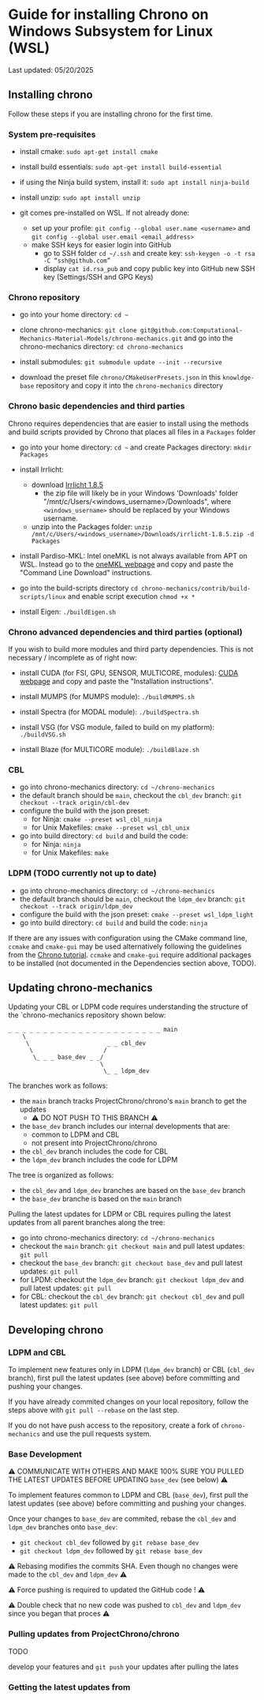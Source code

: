 # Guide for installing Chrono on Windows Subsystem for Linux (WSL)
Last updated: 05/20/2025 

## Installing chrono

Follow these steps if you are installing chrono for the first time.

### System pre-requisites

* install cmake: `sudo apt-get install cmake`

* install build essentials: `sudo apt-get install build-essential`

* if using the Ninja build system, install it: `sudo apt install ninja-build`

* install unzip: `sudo apt install unzip`

* git comes pre-installed on WSL. If not already done:
    * set up your profile: `git config --global user.name <username>` and `git config --global user.email <email_address>`
	* make SSH keys for easier login into GitHub
        * go to SSH folder `cd ~/.ssh` and create key: `ssh-keygen -o -t rsa -C “ssh@github.com”`
        * display `cat id.rsa_pub` and copy public key into GitHub new SSH key (Settings/SSH and GPG Keys)

### Chrono repository

* go into your home directory: `cd ~`

* clone chrono-mechanics: `git clone git@github.com:Computational-Mechanics-Material-Models/chrono-mechanics.git`
and go into the chrono-mechanics directory: `cd chrono-mechanics`

* install submodules: `git submodule update --init --recursive`

* download the preset file `chrono/CMakeUserPresets.json` in this `knowldge-base` repository and copy it into the `chrono-mechanics` directory

### Chrono basic dependencies and third parties

Chrono requires dependencies that are easier to install using 
the methods and build scripts provided by Chrono that places all files in a `Packages` folder

* go into your home directory: `cd ~` and create Packages directory: `mkdir Packages`

* install Irrlicht:
    * download [Irrlicht 1.8.5](http://downloads.sourceforge.net/irrlicht/irrlicht-1.8.5.zip)
        * the zip file will likely be in your Windows 'Downloads' folder "/mnt/c/Users/<windows_username>/Downloads", where `<windows_username>` should be replaced by your Windows username.
    * unzip into the Packages folder: `unzip /mnt/c/Users/<windows_username>/Downloads/irrlicht-1.8.5.zip -d Packages`

* install Pardiso-MKL: Intel oneMKL is not always available from APT on WSL. Instead go to the [oneMKL webpage](https://www.intel.com/content/www/us/en/developer/tools/oneapi/onemkl-download.html?operatingsystem=linux&linux-install=online) and copy and paste the "Command Line Download" instructions.

* go into the build-scripts directory `cd chrono-mechanics/contrib/build-scripts/linux` and enable script execution `chmod +x *`

* install Eigen: `./buildEigen.sh`

### Chrono advanced dependencies and third parties (optional)

If you wish to build more modules and third party dependencies. This is not necessary / incomplete as of right now:

* install CUDA (for FSI, GPU, SENSOR, MULTICORE, modules): [CUDA webpage](https://developer.nvidia.com/cuda-downloads?target_os=Linux&target_arch=x86_64&Distribution=WSL-Ubuntu&target_version=2.0&target_type=deb_local) and copy and paste the "Installation instructions".

* install MUMPS (for MUMPS module): `./buildMUMPS.sh`

* install Spectra (for MODAL module): `./buildSpectra.sh`

* install VSG (for VSG module, failed to build on my platform): `./buildVSG.sh`

* install Blaze (for MULTICORE module): `./buildBlaze.sh`


### CBL

* go into chrono-mechanics directory: `cd ~/chrono-mechanics`
* the default branch should be `main`, checkout the `cbl_dev` branch: `git checkout --track origin/cbl-dev`
* configure the build with the json preset:
    * for Ninja: `cmake --preset wsl_cbl_ninja`
    * for Unix Makefiles: `cmake --preset wsl_cbl_unix`
* go into build directory: `cd build` and build the code:
    * for Ninja: `ninja`
    * for Unix Makefiles: `make`

### LDPM (TODO currently not up to date)

* go into chrono-mechanics directory: `cd ~/chrono-mechanics`
* the default branch should be `main`, checkout the `ldpm_dev` branch: `git checkout --track origin/ldpm_dev`
* configure the build with the json preset: `cmake --preset wsl_ldpm_light`
* go into build directory: `cd build` and build the code: `ninja`


[TODO: make presets for ldpm]:#
If there are any issues with configuration using the CMake command line, `ccmake` and `cmake-gui` may be used alternatively
following the guidelines from the [Chrono tutorial](https://api.projectchrono.org/tutorial_install_chrono.html). `ccmake`
and `cmake-gui` require additional packages to be installed (not documented in the Dependencies section above, TODO).


## Updating chrono-mechanics

Updating your CBL or LDPM code requires understanding the structure of the `chrono-mechanics repository shown below:

```
_ _ _ _ _ _ _ _ _ _ _ _ _ _ _ _ _ _ _ _ _ _ main  
    \                    
     \                      _ _ cbl_dev
      \                    /
       \_ _ _ base_dev _ _/
                          \
                           \_ _ ldpm_dev
```

The branches work as follows:
* the `main` branch tracks ProjectChrono/chrono's `main` branch to get the updates
    * :warning: DO NOT PUSH TO THIS BRANCH :warning:
* the `base_dev` branch includes our internal developments that are:
    * common to LDPM and CBL
    * not present into ProjectChrono/chrono
* the `cbl_dev` branch includes the code for CBL 
* the `ldpm_dev` branch includes the code for LDPM

The tree is organized as follows:
* the `cbl_dev` and `ldpm_dev` branches are based on the `base_dev` branch 
* the `base_dev` branche is based on the `main` branch 

Pulling the latest updates for LDPM or CBL requires pulling
the latest updates from all parent branches along the tree:
* go into chrono-mechanics directory: `cd ~/chrono-mechanics`
* checkout the `main` branch: `git checkout main` and pull latest updates: `git pull`
* checkout the `base_dev` branch: `git checkout base_dev` and pull latest updates: `git pull`
* for LPDM: checkout the `ldpm_dev` branch: `git checkout ldpm_dev` and pull latest updates: `git pull`
* for CBL: checkout the `cbl_dev` branch: `git checkout cbl_dev` and pull latest updates: `git pull`

## Developing chrono

### LDPM and CBL

To implement new features only in LDPM (`ldpm_dev` branch) or CBL (`cbl_dev` branch), first pull the latest updates (see above) before committing and pushing your changes.

If you have already commited changes on your local repository, follow the steps above with `git pull --rebase` on the last step.

If you do not have push access to the repository, create a fork of `chrono-mechanics` and use the pull requests system.

### Base Development

:warning: COMMUNICATE WITH OTHERS AND MAKE 100% SURE YOU PULLED THE LATEST UPDATES BEFORE UPDATING `base_dev` (see below) :warning:

To implement features common to LDPM and CBL (`base_dev`), first pull the latest updates (see above) before committing and pushing your changes.

Once your changes to `base_dev` are commited, rebase the `cbl_dev` and `ldpm_dev` branches onto `base_dev`:
 * `git checkout cbl_dev` followed by `git rebase base_dev` 
 * `git checkout ldpm_dev` followed by `git rebase base_dev` 

:warning: Rebasing modifies the commits SHA. Even though no changes were made to the `cbl_dev` and `ldpm_dev` :warning:

:warning: Force pushing is required to updated the GitHub code ! :warning:

:warning: Double check that no new code was pushed to `cbl_dev` and `ldpm_dev` since you began that proces :warning:

### Pulling updates from ProjectChrono/chrono

TODO

develop your features and `git push` your updates after pulling the lates
### Getting the latest updates from

